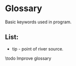 # Glossary 

Basic keywords used in program.

## List:
+ tip - point of river source.

\todo Improve glossary